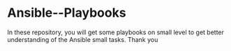 # Ansible--Playbooks
In these repository,
you will get some playbooks on small level to 
get better understanding of the Ansible small 
tasks. 
Thank you
